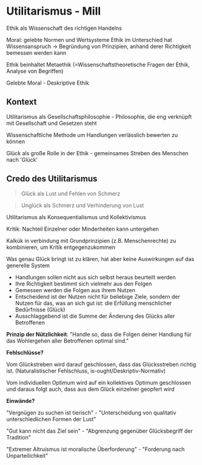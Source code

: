 # Utilitarismus - Mill

Ethik als Wissenschaft des richtigen Handelns

Moral: gelebte Normen und Wertsysteme
Ethik im Unterschied hat Wissensanspruch -> Begründung von Prinzipien, anhand derer Richtigkeit bemessen werden kann

Ethik beinhaltet Metaethik (=Wissenschaftstheoretische Fragen der Ethik, Analyse von Begriffen)

Gelebte Moral - Deskriptive Ethik

## Kontext

Utilitarismus als Gesellschaftsphilosophie - Philosophie, die eng verknüpft mit Gesellschaft und Gesetzen steht

Wissenschaftliche Methode um Handlungen verlässlich bewerten zu können

Glück als große Rolle in der Ethik - gemeinsames Streben des Menschen nach 'Glück'

## Credo des Utilitarismus

>Glück als Lust und Fehlen von Schmerz

>Unglück als Schmerz und Verhinderung von Lust

Utilitarismus als Konsequentialismus und Kollektivismus

Kritik: Nachteil Einzelner oder Minderheiten kann untergehen

Kalkük in verbindung mit Grundprinzipien (z.B. Menschenrechte) zu kombinieren, um Kritik entgegenzukommen

Was genau Glück bringt ist zu klären, hat aber keine Auswirkungen auf das generelle System


* Handlungen sollen nicht aus sich selbst heraus beurteilt werden
* Ihre Richtigkeit bestimmt sich vielmehr aus den Folgen
* Gemessen werden die Folgen aus ihrem Nutzen
* Entscheidend ist der Nutzen nicht für beliebige Ziele, sondern der Nutzen für das, was an sich gut ist: die Erfüllung menschlicher Bedürfnisse (Glück)
* Ausschlaggebend ist die Summe der Änderung des Glücks aller Betroffenen

**Prinzip der Nützlichkeit**: "Handle so, dass die Folgen deiner Handlung für das Wohlergehen aller Betroffenen optimal sind."

**Fehlschlüsse?**

Vom Glückstreben wird darauf geschlossen, dass das Glücksstreben richtig ist. (Naturalistischer Fehlschluss, is-ought/Deskriptiv-Normativ)

Vom individuellen Optimum wird auf ein kollektives Optimum geschlossen und daraus folgt auch, dass aus dem Glück einzelner geopfert wird

**Einwände?**

"Vergnügen zu suchen ist tierisch" - "Unterscheidung von qualitativ unterschiedlichen Formen der Lust"

"Gut kann nicht das Ziel sein" - "Abgrenzung gegenüber Glücksbegriff der Tradition"

"Extremer Altruismus ist moralische Überforderung" - "Forderung nach Unparteilichkeit"

